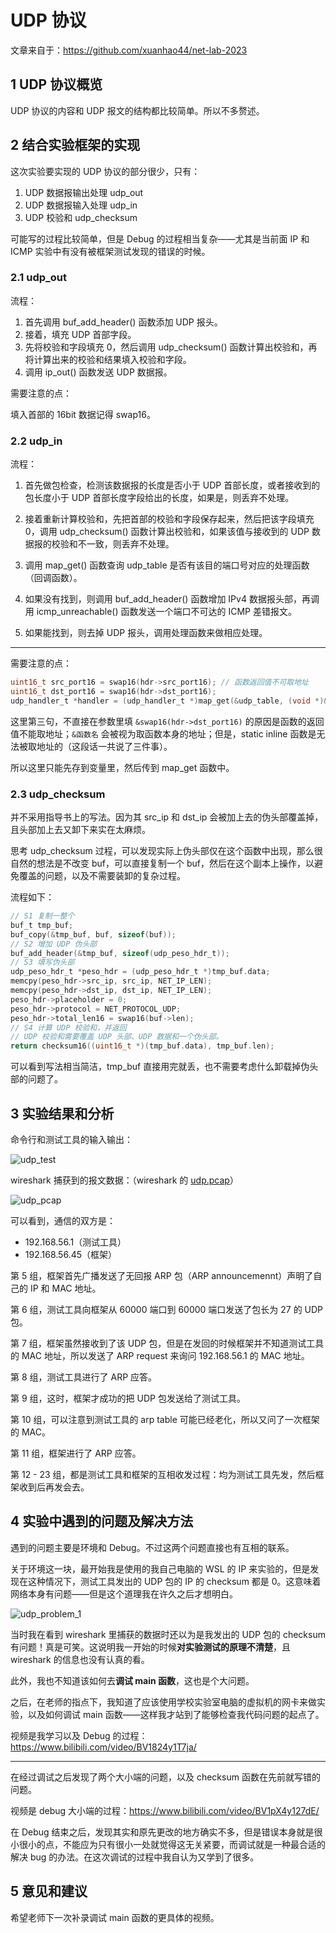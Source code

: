 # UDP 协议

文章来自于：<https://github.com/xuanhao44/net-lab-2023>

## 1 UDP 协议概览

UDP 协议的内容和 UDP 报文的结构都比较简单。所以不多赘述。

## 2 结合实验框架的实现

这次实验要实现的 UDP 协议的部分很少，只有：

1. UDP 数据报输出处理 udp_out
2. UDP 数据报输入处理 udp_in
3. UDP 校验和 udp_checksum

可能写的过程比较简单，但是 Debug 的过程相当复杂——尤其是当前面 IP 和 ICMP 实验中有没有被框架测试发现的错误的时候。

### 2.1 udp_out

流程：

1. 首先调用 buf_add_header() 函数添加 UDP 报头。
2. 接着，填充 UDP 首部字段。
3. 先将校验和字段填充 0，然后调用 udp_checksum() 函数计算出校验和，再将计算出来的校验和结果填入校验和字段。
4. 调用 ip_out() 函数发送 UDP 数据报。

需要注意的点：

填入首部的 16bit 数据记得 swap16。

### 2.2 udp_in

流程：

1. 首先做包检查，检测该数据报的长度是否小于 UDP 首部长度，或者接收到的包长度小于 UDP 首部长度字段给出的长度，如果是，则丢弃不处理。

2. 接着重新计算校验和，先把首部的校验和字段保存起来，然后把该字段填充 0，调用 udp_checksum() 函数计算出校验和，如果该值与接收到的 UDP 数据报的校验和不一致，则丢弃不处理。

3. 调用 map_get() 函数查询 udp_table 是否有该目的端口号对应的处理函数（回调函数）。

4. 如果没有找到，则调用 buf_add_header() 函数增加 IPv4 数据报头部，再调用 icmp_unreachable() 函数发送一个端口不可达的 ICMP 差错报文。

5. 如果能找到，则去掉 UDP 报头，调用处理函数来做相应处理。

---

需要注意的点：

```c
uint16_t src_port16 = swap16(hdr->src_port16); // 函数返回值不可取地址
uint16_t dst_port16 = swap16(hdr->dst_port16);
udp_handler_t *handler = (udp_handler_t *)map_get(&udp_table, (void *)&dst_port16);
```

这里第三句，不直接在参数里填 `&swap16(hdr->dst_port16)` 的原因是函数的返回值不能取地址；`&函数名` 会被视为取函数本身的地址；但是，static inline 函数是无法被取地址的（这段话一共说了三件事）。

所以这里只能先存到变量里，然后传到 map_get 函数中。

### 2.3 udp_checksum

并不采用指导书上的写法。因为其 src_ip 和 dst_ip 会被加上去的伪头部覆盖掉，且头部加上去又卸下来实在太麻烦。

思考 udp_checksum 过程，可以发现实际上伪头部仅在这个函数中出现，那么很自然的想法是不改变 buf，可以直接复制一个 buf，然后在这个副本上操作，以避免覆盖的问题，以及不需要装卸的复杂过程。

流程如下：

```c
// S1 复制一整个
buf_t tmp_buf;
buf_copy(&tmp_buf, buf, sizeof(buf));
// S2 增加 UDP 伪头部
buf_add_header(&tmp_buf, sizeof(udp_peso_hdr_t));
// S3 填写伪头部
udp_peso_hdr_t *peso_hdr = (udp_peso_hdr_t *)tmp_buf.data;
memcpy(peso_hdr->src_ip, src_ip, NET_IP_LEN);
memcpy(peso_hdr->dst_ip, dst_ip, NET_IP_LEN);
peso_hdr->placeholder = 0;
peso_hdr->protocol = NET_PROTOCOL_UDP;
peso_hdr->total_len16 = swap16(buf->len);
// S4 计算 UDP 校验和，并返回
// UDP 校验和需要覆盖 UDP 头部、UDP 数据和一个伪头部。
return checksum16((uint16_t *)(tmp_buf.data), tmp_buf.len);
```

可以看到写法相当简洁，tmp_buf 直接用完就丢，也不需要考虑什么卸载掉伪头部的问题了。

## 3 实验结果和分析

命令行和测试工具的输入输出：

![udp_test](https://typora-1304621073.cos.ap-guangzhou.myqcloud.com/typora/net_lab/udp_test.jpg)

wireshark 捕获到的报文数据：（wireshark 的 [udp.pcap](../testing/data/udp.pcap)）

![udp_pcap](https://typora-1304621073.cos.ap-guangzhou.myqcloud.com/typora/net_lab/udp_pcap.png)

可以看到，通信的双方是：

- 192.168.56.1（测试工具）
- 192.168.56.45（框架）

第 5 组，框架首先广播发送了无回报 ARP 包（ARP announcemennt）声明了自己的 IP 和 MAC 地址。

第 6 组，测试工具向框架从 60000 端口到 60000 端口发送了包长为 27 的 UDP 包。

第 7 组，框架虽然接收到了该 UDP 包，但是在发回的时候框架并不知道测试工具的 MAC 地址，所以发送了 ARP request 来询问 192.168.56.1 的 MAC 地址。

第 8 组，测试工具进行了 ARP 应答。

第 9 组，这时，框架才成功的把 UDP 包发送给了测试工具。

第 10 组，可以注意到测试工具的 arp table 可能已经老化，所以又问了一次框架的 MAC。

第 11 组，框架进行了 ARP 应答。

第 12 - 23 组，都是测试工具和框架的互相收发过程：均为测试工具先发，然后框架收到后再发会去。

## 4 实验中遇到的问题及解决方法

遇到的问题主要是环境和 Debug。不过这两个问题直接也有互相的联系。

关于环境这一块，最开始我是使用的我自己电脑的 WSL 的 IP 来实验的，但是发现在这种情况下，测试工具发出的 UDP 包的 IP 的 checksum 都是 0。这意味着网络本身有问题——但是这个道理我在许久之后才想明白。

![udp_problem_1](https://typora-1304621073.cos.ap-guangzhou.myqcloud.com/udp_problem_1.png)

当时我在看到 wireshark 里捕获的数据时还以为是我发出的 UDP 包的 checksum 有问题！真是可笑。这说明我一开始的时候**对实验测试的原理不清楚**，且 wireshark 的信息也没有认真的看。

此外，我也不知道该如何去**调试 main 函数**，这也是个大问题。

之后，在老师的指点下，我知道了应该使用学校实验室电脑的虚拟机的网卡来做实验，以及如何调试 main 函数——这样我才站到了能够检查我代码问题的起点了。

视频是我学习以及 Debug 的过程：<https://www.bilibili.com/video/BV1824y1T7ja/>

---

在经过调试之后发现了两个大小端的问题，以及 checksum 函数在先前就写错的问题。

视频是 debug 大小端的过程：<https://www.bilibili.com/video/BV1pX4y127dE/>

在 Debug 结束之后，发现其实和原先更改的地方确实不多，但是错误本身就是很小很小的点，不能应为只有很小一处就觉得这无关紧要，而调试就是一种最合适的解决 bug 的办法。在这次调试的过程中我自认为又学到了很多。

## 5 意见和建议

希望老师下一次补录调试 main 函数的更具体的视频。

